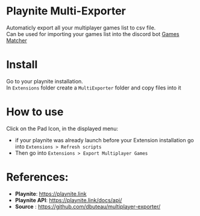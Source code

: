 # Playnite Multi-Exporter

Automaticly export all your multiplayer games list to csv file.  
Can be used for importing your games list into the discord bot [Games Matcher](https://github.com/dbuteau/games-matcher)  

# Install
Go to your playnite installation.  
In `Extensions` folder create a `MultiExporter` folder and copy files into it  

# How to use
Click on the Pad Icon, in the displayed menu:  
* if your playnite was already launch before your Extension installation
go into `Extensions > Refresh scripts`
* Then
go into `Extensions > Export Multiplayer Games`

# References:
- **Playnite**: https://playnite.link
- **Playnite API**: https://playnite.link/docs/api/
- **Source** : https://github.com/dbuteau/multiplayer-exporter/

